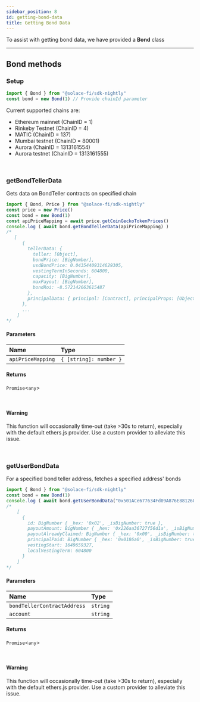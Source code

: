 ```yaml
---
sidebar_position: 8
id: getting-bond-data
title: Getting Bond Data
---
```


To assist with getting bond data, we have provided a **Bond** class

---

## **Bond methods**

### **Setup**
```js
import { Bond } from "@solace-fi/sdk-nightly"
const bond = new Bond(1) // Provide chainId parameter
```

Current supported chains are:
- Ethereum mainnet (ChainID = 1)
- Rinkeby Testnet (ChainID = 4)
- MATIC (ChainID = 137)
- Mumbai testnet (ChainID = 80001)
- Aurora (ChainID = 1313161554)
- Aurora testnet (ChainID = 1313161555)

<br/>

### **getBondTellerData**

Gets data on BondTeller contracts on specified chain

```js
import { Bond, Price } from "@solace-fi/sdk-nightly"
const price = new Price()
const bond = new Bond(1)
const apiPriceMapping = await price.getCoinGeckoTokenPrices()
console.log ( await bond.getBondTellerData(apiPriceMapping) )
/*
   [
      {
        tellerData: {
          teller: [Object],
          bondPrice: [BigNumber],
          usdBondPrice: 0.04354409314629305,
          vestingTermInSeconds: 604800,
          capacity: [BigNumber],
          maxPayout: [BigNumber],
          bondRoi: -8.572142663615487
        },
        principalData: { principal: [Contract], principalProps: [Object] }
      },
      ...
    ]
*/
```

#### Parameters

| Name | Type |
| :------ | :------ |
| `apiPriceMapping` | `{ [string]: number }` |

#### Returns

`Promise`<`any`\>

<br/>

#### Warning

This function will occasionally time-out (take >30s to return), especially with the default ethers.js provider. Use a custom provider to alleviate this issue.

<br/>

### **getUserBondData**

For a specified bond teller address, fetches a specified address' bonds

```js
import { Bond } from "@solace-fi/sdk-nightly"
const bond = new Bond(1)
console.log ( await bond.getUserBondData("0x501ACe677634Fd09A876E88126076933b686967a", "0xe7aba95073a85abd4ce82487c7fdfa860024b6cc") )
/*
    [
      {
        id: BigNumber { _hex: '0x02', _isBigNumber: true },
        payoutAmount: BigNumber { _hex: '0x226aa36727f56d1a', _isBigNumber: true },
        payoutAlreadyClaimed: BigNumber { _hex: '0x00', _isBigNumber: true },
        principalPaid: BigNumber { _hex: '0x0186a0', _isBigNumber: true },
        vestingStart: 1649659327,
        localVestingTerm: 604800
      }
    ]
*/
```

#### Parameters

| Name | Type |
| :------ | :------ |
| `bondTellerContractAddress` | `string` |
| `account` | `string` |

#### Returns

`Promise`<`any`\>

<br/>

#### Warning

This function will occasionally time-out (take >30s to return), especially with the default ethers.js provider. Use a custom provider to alleviate this issue.